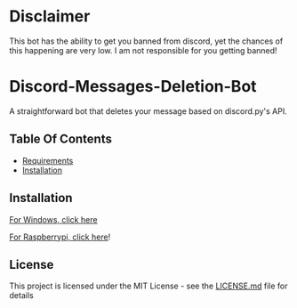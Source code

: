 # Disclaimer

This bot has the ability to get you banned from discord, yet the chances of this happening are very low. I am not responsible for you getting banned!

# Discord-Messages-Deletion-Bot

A straightforward bot that deletes your message based on discord.py's API.

## Table Of Contents

* [Requirements](#requirements)
* [Installation](#installation)

## Installation

  [For Windows, click here](https://github.com/josephistired/Discord-Message-Deletion-Bot/releases/tag/Windows-Version)

  [For Raspberrypi, click here](https://github.com/josephistired/Discord-Message-Deletion-Bot/releases/tag/RaspberryPi-Version)!
  
## License 

This project is licensed under the MIT License - see the [LICENSE.md](LICENSE) file for details
